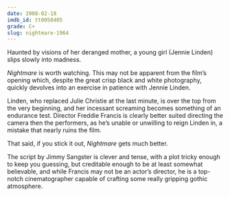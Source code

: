 ```yaml
---
date: 2008-02-18
imdb_id: tt0058405
grade: C+
slug: nightmare-1964
---
```


Haunted by visions of her deranged mother, a young girl (Jennie Linden) slips slowly into madness.

_Nightmare_ is worth watching. This may not be apparent from the film’s opening which, despite the great crisp black and white photography, quickly devolves into an exercise in patience with Jennie Linden.

Linden, who replaced Julie Christie at the last minute, is over the top from the very beginning, and her incessant screaming becomes something of an endurance test. Director Freddie Francis is clearly better suited directing the camera then the performers, as he’s unable or unwilling to reign Linden in, a mistake that nearly ruins the film.

That said, if you stick it out, _Nightmare_ gets much better.

The script by Jimmy Sangster is clever and tense, with a plot tricky enough to keep you guessing, but creditable enough to be at least somewhat believable, and while Francis may not be an actor’s director, he is a top-notch cinematographer capable of crafting some really gripping gothic atmosphere.
